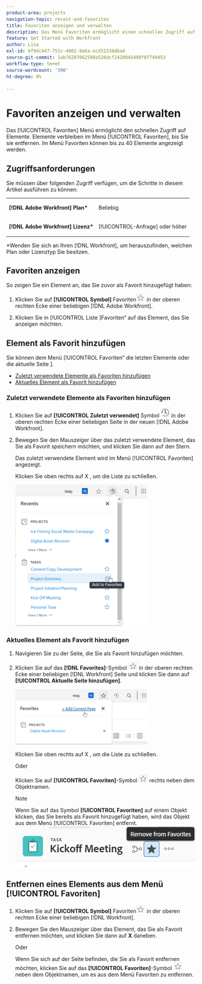 ```yaml
---
product-area: projects
navigation-topic: recent-and-favorites
title: Favoriten anzeigen und verwalten
description: Das Menü Favoriten ermöglicht einen schnellen Zugriff auf Elemente. Elemente bleiben im Favoritenmenü, bis Sie sie entfernen. Im Menü Favoriten können bis zu 40 Elemente angezeigt werden.
feature: Get Started with Workfront
author: Lisa
exl-id: bf9dc447-751c-4802-9e6a-ecd31538dba4
source-git-commit: 1ab76287062598a526dcf2420845498f8f749453
workflow-type: tm+mt
source-wordcount: '390'
ht-degree: 0%

---
```


# Favoriten anzeigen und verwalten

Das [!UICONTROL Favoriten] Menü ermöglicht den schnellen Zugriff auf Elemente. Elemente verbleiben im Menü [!UICONTROL Favoriten], bis Sie sie entfernen. Im Menü Favoriten können bis zu 40 Elemente angezeigt werden.

## Zugriffsanforderungen

Sie müssen über folgenden Zugriff verfügen, um die Schritte in diesem Artikel ausführen zu können:

<table style="table-layout:auto"> 
 <col> 
 </col> 
 <col> 
 </col> 
 <tbody> 
  <tr> 
   <td role="rowheader"><strong>[!DNL Adobe Workfront] Plan*</strong></td> 
   <td> <p>Beliebig</p> </td> 
  </tr> 
  <tr> 
   <td role="rowheader"><strong>[!DNL Adobe Workfront] Lizenz*</strong></td> 
   <td> <p>[!UICONTROL-Anfrage] oder höher</p> </td> 
  </tr> 
 </tbody> 
</table>

&#42;Wenden Sie sich an Ihren [!DNL Workfront], um herauszufinden, welchen Plan oder Lizenztyp Sie besitzen.

## Favoriten anzeigen

So zeigen Sie ein Element an, das Sie zuvor als Favorit hinzugefügt haben:

1. Klicken Sie auf **[!UICONTROL Symbol]** Favoriten![](assets/favorites-icon.png) in der oberen rechten Ecke einer beliebigen [!DNL Adobe Workfront].

1. Klicken Sie in [!UICONTROL  Liste ]Favoriten“ auf das Element, das Sie anzeigen möchten.

## Element als Favorit hinzufügen

Sie können dem Menü [!UICONTROL Favoriten“ die letzten Elemente oder die aktuelle Seite ].

* [Zuletzt verwendete Elemente als Favoriten hinzufügen](#add-recent-items-as-a-favorite)
* [Aktuelles Element als Favorit hinzufügen](#add-the-current-item-as-a-favorite)

### Zuletzt verwendete Elemente als Favoriten hinzufügen

1. Klicken Sie auf **[!UICONTROL Zuletzt verwendet]** Symbol ![[!UICONTROL Zuletzt verwendet]](assets/recents-icon-40x43.png) in der oberen rechten Ecke einer beliebigen Seite in der neuen [!DNL Adobe Workfront].
1. Bewegen Sie den Mauszeiger über das zuletzt verwendete Element, das Sie als Favorit speichern möchten, und klicken Sie dann auf den Stern.

   Das zuletzt verwendete Element wird im Menü [!UICONTROL Favoriten] angezeigt.

   Klicken Sie oben rechts auf X , um die Liste zu schließen.

   ![Favorisieren eines aktuellen Artikels](assets/favorite-recent-item-2022-350x375.png)

### Aktuelles Element als Favorit hinzufügen

1. Navigieren Sie zu der Seite, die Sie als Favorit hinzufügen möchten.
1. Klicken Sie auf das **[!DNL Favorites]**-Symbol ![](assets/favorites-icon.png) in der oberen rechten Ecke einer beliebigen [!DNL Workfront] Seite und klicken Sie dann auf **[!UICONTROL Aktuelle Seite hinzufügen]**.

   ![Aktuelle Seite zu Favoriten hinzufügen](assets/add-current-page-favorite-2022-350x147.png)

   Klicken Sie oben rechts auf X , um die Liste zu schließen.

   Oder

   Klicken Sie auf **[!UICONTROL Favoriten]**-Symbol ![](assets/favorites-icon.png) rechts neben dem Objektnamen.

   >[!NOTE]
   >
   >Wenn Sie auf das Symbol **[!UICONTROL Favoriten]** auf einem Objekt klicken, das Sie bereits als Favorit hinzugefügt haben, wird das Objekt aus dem Menü [!UICONTROL Favoriten] entfernt.\
   >![](assets/nwe-remove-from-favorites-350x52.png)

## Entfernen eines Elements aus dem Menü [!UICONTROL Favoriten]

1. Klicken Sie auf **[!UICONTROL Symbol]** Favoriten![](assets/favorites-icon.png) in der oberen rechten Ecke einer beliebigen [!DNL Workfront].

1. Bewegen Sie den Mauszeiger über das Element, das Sie als Favorit entfernen möchten, und klicken Sie dann auf **X** daneben.

   Oder

   Wenn Sie sich auf der Seite befinden, die Sie als Favorit entfernen möchten, klicken Sie auf das **[!UICONTROL Favoriten]**-Symbol ![](assets/favorites-icon.png) neben dem Objektnamen, um es aus dem Menü Favoriten zu entfernen.
